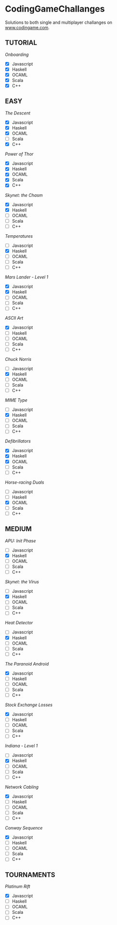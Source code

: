 # CodingGameChallanges
Solutions to both single and multiplayer challanges on www.codingame.com.

## TUTORIAL
*Onboarding*

- [x] Javascript
- [x] Haskell
- [x] OCAML
- [x] Scala
- [x] C++

## EASY
*The Descent*

- [x] Javascript
- [x] Haskell
- [x] OCAML
- [ ] Scala
- [x] C++

*Power of Thor*

- [x] Javascript
- [x] Haskell
- [x] OCAML
- [x] Scala
- [x] C++

*Skynet: the Chasm*

- [x] Javascript
- [x] Haskell
- [ ] OCAML
- [ ] Scala
- [ ] C++

*Temperatures*

- [ ] Javascript
- [x] Haskell
- [ ] OCAML
- [ ] Scala
- [ ] C++

*Mars Lander - Level 1*

- [x] Javascript
- [x] Haskell
- [ ] OCAML
- [ ] Scala
- [ ] C++

*ASCII Art*

- [x] Javascript
- [ ] Haskell
- [ ] OCAML
- [ ] Scala
- [ ] C++

*Chuck Norris*

- [ ] Javascript
- [x] Haskell
- [ ] OCAML
- [ ] Scala
- [ ] C++
 
*MIME Type*

- [ ] Javascript
- [x] Haskell
- [ ] OCAML
- [ ] Scala
- [ ] C++

*Defibrillators*

- [x] Javascript
- [x] Haskell
- [x] OCAML
- [ ] Scala
- [ ] C++

*Horse-racing Duals*

- [ ] Javascript
- [ ] Haskell
- [x] OCAML
- [ ] Scala
- [ ] C++

## MEDIUM
*APU: Init Phase*

- [ ] Javascript
- [x] Haskell
- [ ] OCAML
- [ ] Scala
- [ ] C++

*Skynet: the Virus*

- [ ] Javascript
- [x] Haskell
- [ ] OCAML
- [ ] Scala
- [ ] C++

*Heat Detector*

- [ ] Javascript
- [x] Haskell
- [ ] OCAML
- [ ] Scala
- [ ] C++

*The Paranoid Android*

- [x] Javascript
- [ ] Haskell
- [ ] OCAML
- [ ] Scala
- [ ] C++

*Stock Exchange Losses*

- [x] Javascript
- [ ] Haskell
- [ ] OCAML
- [ ] Scala
- [ ] C++

*Indiana - Level 1*

- [ ] Javascript
- [x] Haskell
- [ ] OCAML
- [ ] Scala
- [ ] C++

*Network Cabling*

- [x] Javascript
- [ ] Haskell
- [ ] OCAML
- [ ] Scala
- [ ] C++

*Conway Sequence*

- [x] Javascript
- [ ] Haskell
- [ ] OCAML
- [ ] Scala
- [ ] C++

## TOURNAMENTS
*Platinum Rift*

- [x] Javascript
- [ ] Haskell
- [ ] OCAML
- [ ] Scala
- [ ] C++
